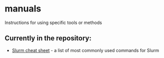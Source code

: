 # manuals
Instructions for using specific tools or methods

## Currently in the repository:
* [Slurm cheat sheet](slurm-cheat-sheet.md) - a list of most commonly used commands for Slurm
